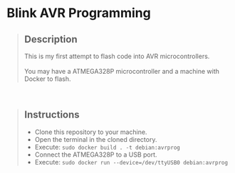 # Blink AVR Programming

> ## Description
> This is my first attempt to flash code into AVR microcontrollers.
> <br><br>
> You may have a ATMEGA328P microcontroller and a machine with Docker to flash.

<br>

> ## Instructions
> - Clone this repository to your machine.
> - Open the terminal in the cloned directory.
> - Execute: ```sudo docker build . -t debian:avrprog```
> - Connect the ATMEGA328P to a USB port.
> - Execute: ```sudo docker run --device=/dev/ttyUSB0 debian:avrprog```